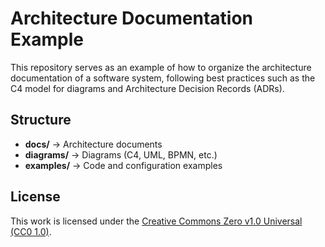 # Architecture Documentation Example

This repository serves as an example of how to organize the architecture documentation of a software system,
following best practices such as the C4 model for diagrams and Architecture Decision Records (ADRs).

## Structure
- **docs/** → Architecture documents
- **diagrams/** → Diagrams (C4, UML, BPMN, etc.)
- **examples/** → Code and configuration examples

## License
This work is licensed under the [Creative Commons Zero v1.0 Universal (CC0 1.0)](https://creativecommons.org/publicdomain/zero/1.0/).
